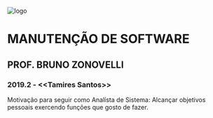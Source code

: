 ![logo](https://user-images.githubusercontent.com/53842752/69109108-78003980-0a55-11ea-8ac6-d6fbde1d4599.png)

# MANUTENÇÃO DE SOFTWARE
## PROF. BRUNO ZONOVELLI
### 2019.2 - <<**Tamires Santos**>>

Motivação para seguir como Analísta de Sistema: Alcançar objetivos pessoais exercendo funções que gosto de fazer.